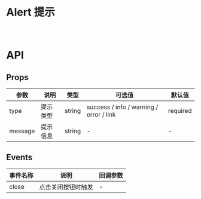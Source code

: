 # Alert 提示

<div style="display: flex; flex-direction: column; justify-content: space-around; margin: 40px;">
	<MAlert type="success" message="操作成功！" />
	<MAlert type="info" message="操作成功！" />
	<MAlert type="warning" message="操作成功！" />
	<MAlert type="error" message="操作成功！" />
	<MAlert type="like" message="操作成功！" />
</div>

# API

## Props

| 参数    | 说明     | 类型   | 可选值                                  | 默认值   |
| ------- | -------- | ------ | --------------------------------------- | -------- |
| type    | 提示类型 | string | success / info / warning / error / link | required |
| message | 提示信息 | string | -                                       | -        |

## Events

| 事件名称 | 说明               | 回调参数 |
| -------- | ------------------ | -------- |
| close    | 点击关闭按钮时触发 | -        |
